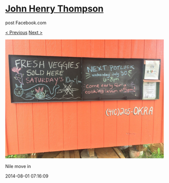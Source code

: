 # [John Henry Thompson](../README.md)
post Facebook.com

[< Previous](2014-08-01-12.md) [Next >](2014-08-01-14.md)

[![](../media/2014-08-01/Nile-move-in-12.jpg)](../README.md)

Nile move in

2014-08-01 07:16:09